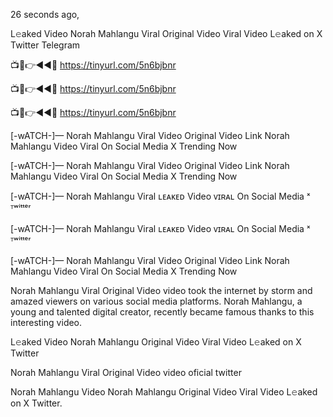 26 seconds ago,

L𝚎aked Video Norah Mahlangu Viral Original Video Viral Video L𝚎aked on X Twitter Telegram

📺📱👉◄◄🔴  https://tinyurl.com/5n6bjbnr

📺📱👉◄◄🔴  https://tinyurl.com/5n6bjbnr

📺📱👉◄◄🔴  https://tinyurl.com/5n6bjbnr

[-wATCH-]— Norah Mahlangu Viral Video Original Video Link Norah Mahlangu Video Viral On Social Media X Trending Now

[-wATCH-]— Norah Mahlangu Viral Video Original Video Link Norah Mahlangu Video Viral On Social Media X Trending Now

[-wATCH-]— Norah Mahlangu Viral ʟᴇᴀᴋᴇᴅ Video ᴠɪʀᴀʟ On Social Media ˣ ᵀʷⁱᵗᵗᵉʳ

[-wATCH-]— Norah Mahlangu Viral ʟᴇᴀᴋᴇᴅ Video ᴠɪʀᴀʟ On Social Media ˣ ᵀʷⁱᵗᵗᵉʳ

[-wATCH-]— Norah Mahlangu Viral Video Original Video Link Norah Mahlangu Video Viral On Social Media X Trending Now

Norah Mahlangu Viral Original Video video took the internet by storm and amazed viewers on various social media platforms. Norah Mahlangu, a young and talented digital creator, recently became famous thanks to this interesting video.

L𝚎aked Video Norah Mahlangu Original Video Viral Video L𝚎aked on X Twitter

Norah Mahlangu Viral Original Video video oficial twitter

Norah Mahlangu Video Norah Mahlangu Original Video Viral Video L𝚎aked on X Twitter.
